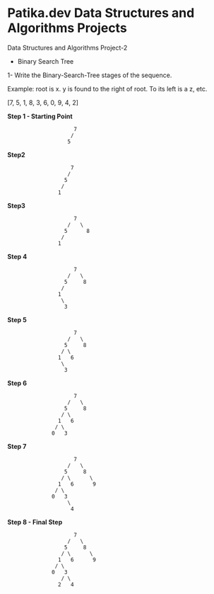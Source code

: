 # Patika.dev Data Structures and Algorithms Projects
Data Structures and Algorithms Project-2

- Binary Search Tree

1- Write the Binary-Search-Tree stages of the sequence.

Example: root is x. y is found to the right of root. To its left is a z, etc.

[7, 5, 1, 8, 3, 6, 0, 9, 4, 2]

**Step 1 - Starting Point**

                         7
                        / 
                       5   
                     
                     
                     
                     
                     
                     
                     
                     
**Step2**
         
             
                        7
                       /   
                      5      
                     /        
                    1   
                   
**Step3**


                         7
                       /   \
                      5      8
                     /        
                    1   
                    
**Step 4**


                         7
                       /   \
                      5     8
                     /        
                    1           
                     \
                      3
                      
**Step 5**


                         7
                       /   \
                      5     8
                     / \      
                    1   6       
                     \
                      3
                      
**Step 6**


                         7
                       /   \
                      5     8
                     / \      
                    1   6       
                   / \
                  0   3
                  
**Step 7**


                         7
                       /   \
                      5     8
                     / \      \
                    1   6      9
                   / \
                  0   3
                       \
                        4
                        
**Step 8 - Final Step**


                         7
                       /   \
                      5     8
                     / \      \
                    1   6      9
                   / \
                  0   3
                     / \
                    2   4
              
               
                 


                     
                      
